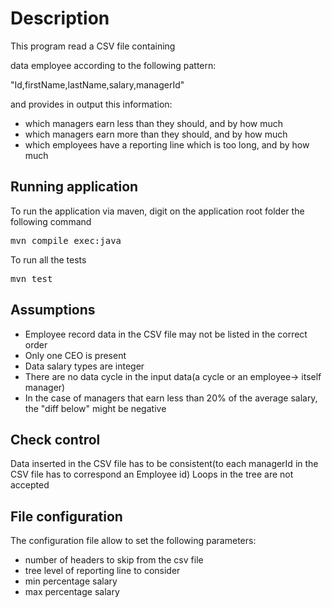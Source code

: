 # Description
This  program read a CSV file containing

data employee according to the following pattern:

"Id,firstName,lastName,salary,managerId"

and provides in output this information:

- which managers earn less than they should, and by how much
- which managers earn more than they should, and by how much
- which employees have a reporting line which is too long, and by how much

## Running application

To run the application via maven, digit on the application root folder the following command
<pre>
mvn compile exec:java
</pre>
To run all the tests
<pre>
mvn test
</pre>


## Assumptions

- Employee record data in the CSV file may not be listed in the correct order 
- Only one CEO is present
- Data salary types are integer
- There are no data cycle in the input data(a cycle or an employee-> itself manager)
- In the case of managers that earn less than 20% of the average salary, the "diff below" might be negative 


## Check control
Data inserted in the CSV file has to be  consistent(to each managerId in the CSV file has to correspond an Employee id)
Loops in the tree are not accepted


## File configuration
The configuration file allow to set the following parameters:
- number of headers to skip from the csv file
- tree level of reporting line to consider
- min percentage salary
- max percentage salary
